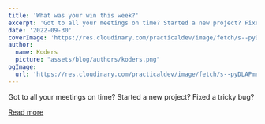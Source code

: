```yaml
---
title: 'What was your win this week?'
excerpt: 'Got to all your meetings on time? Started a new project? Fixed a tricky bug?'
date: '2022-09-30'
coverImage: 'https://res.cloudinary.com/practicaldev/image/fetch/s--pyDLAPme--/c_imagga_scale,f_auto,fl_progressive,h_420,q_auto,w_1000/https://cl.ly/188e843c2985/download/Image%25202019-02-15%2520at%25202.36.37%2520PM.png'
author:
  name: Koders
  picture: "assets/blog/authors/koders.png"
ogImage:
  url: 'https://res.cloudinary.com/practicaldev/image/fetch/s--pyDLAPme--/c_imagga_scale,f_auto,fl_progressive,h_420,q_auto,w_1000/https://cl.ly/188e843c2985/download/Image%25202019-02-15%2520at%25202.36.37%2520PM.png'
---
```


Got to all your meetings on time? Started a new project? Fixed a tricky bug?

[Read more](https://dev.to/michaeltharrington/what-was-your-win-this-week-3hb5)
